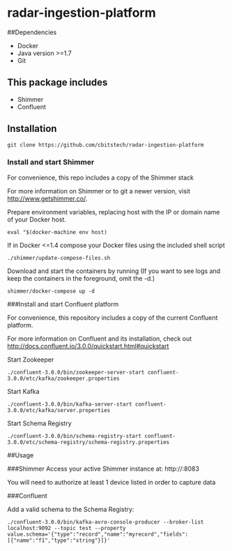 # radar-ingestion-platform

##Dependencies
- Docker
- Java version >=1.7
- Git

## This package includes
- Shimmer
- Confluent

## Installation

`git clone https://github.com/cbitstech/radar-ingestion-platform`

### Install and start Shimmer

For convenience, this repo includes a copy of the Shimmer stack

For more information on Shimmer or to git a newer version, visit http://www.getshimmer.co/.

Prepare environment variables, replacing host with the IP or domain name of your Docker host.

`eval "$(docker-machine env host)`

If in Docker <=1.4 compose your Docker files using the included shell script

`./shimmer/update-compose-files.sh`

Download and start the containers by running (If you want to see logs and keep the containers in the foreground, omit the -d.)

`shimmer/docker-compose up -d`

###Install and start Confluent platform

For convenience, this repository includes a copy of the current Confluent platform.

For more information on Confluent and its installation, check out http://docs.confluent.io/3.0.0/quickstart.html#quickstart

Start Zookeeper

`./confluent-3.0.0/bin/zookeeper-server-start confluent-3.0.0/etc/kafka/zookeeper.properties`

Start Kafka

`./confluent-3.0.0/bin/kafka-server-start confluent-3.0.0/etc/kafka/server.properties`

Start Schema Registry

`./confluent-3.0.0/bin/schema-registry-start confluent-3.0.0/etc/schema-registry/schema-registry.properties` 

##Usage

###Shimmer
Access your active Shimmer instance at: http://<your-docker-host-ip>:8083


You will need to authorize at least 1 device listed in order to capture data

###Confluent

Add a valid schema to the Schema Registry:

`./confluent-3.0.0/bin/kafka-avro-console-producer --broker-list localhost:9092 --topic test --property value.schema='{"type":"record","name":"myrecord","fields":[{"name":"f1","type":"string"}]}'`








